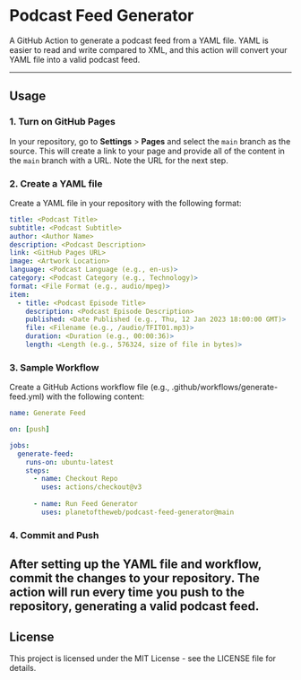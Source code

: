 # Podcast Feed Generator

A GitHub Action to generate a podcast feed from a YAML file. YAML is easier to read and write compared to XML, and this action will convert your YAML file into a valid podcast feed.

---

## Usage

### 1. Turn on GitHub Pages

In your repository, go to **Settings** > **Pages** and select the `main` branch as the source. This will create a link to your page and provide all of the content in the `main` branch with a URL. Note the URL for the next step.

### 2. Create a YAML file

Create a YAML file in your repository with the following format:

```yaml
title: <Podcast Title>
subtitle: <Podcast Subtitle>
author: <Author Name>
description: <Podcast Description>
link: <GitHub Pages URL>
image: <Artwork Location>
language: <Podcast Language (e.g., en-us)>
category: <Podcast Category (e.g., Technology)>
format: <File Format (e.g., audio/mpeg)>
item:
  - title: <Podcast Episode Title>
    description: <Podcast Episode Description>
    published: <Date Published (e.g., Thu, 12 Jan 2023 18:00:00 GMT)>
    file: <Filename (e.g., /audio/TFIT01.mp3)>
    duration: <Duration (e.g., 00:00:36)>
    length: <Length (e.g., 576324, size of file in bytes)>
```
### 3. Sample Workflow

Create a GitHub Actions workflow file (e.g., .github/workflows/generate-feed.yml) with the following content:

```yaml
name: Generate Feed

on: [push]

jobs:
  generate-feed:
    runs-on: ubuntu-latest
    steps:
      - name: Checkout Repo
        uses: actions/checkout@v3
      
      - name: Run Feed Generator
        uses: planetoftheweb/podcast-feed-generator@main
```

### 4. Commit and Push

After setting up the YAML file and workflow, commit the changes to your repository. The action will run every time you push to the repository, generating a valid podcast feed.
---

## License
This project is licensed under the MIT License - see the LICENSE file for details.

